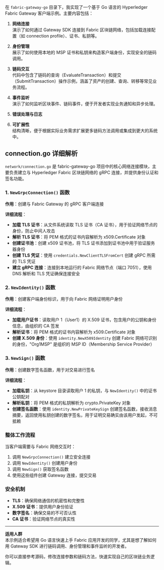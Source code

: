 在 `fabric-gateway-go` 目录下，我实现了一个基于 Go 语言的 Hyperledger Fabric Gateway 客户端示例。主要内容包括：

1. **网络连接**  
   演示了如何通过 Gateway SDK 连接到 Fabric 区块链网络，包括加载连接配置（如 connection profile）、证书、私钥等。

2. **身份管理**  
   展示了如何使用本地的 MSP 证书和私钥来构造客户端身份，实现安全的链码调用。

3. **链码交互**  
   代码中包含了链码的查询（EvaluateTransaction）和提交（SubmitTransaction）操作示例，涵盖了资产的创建、查询、转移等常见业务流程。

4. **事件监听**  
   演示了如何监听区块事件、链码事件，便于开发者实现业务通知和异步处理。

5. **错误处理与日志**

6. **可扩展性**  
   结构清晰，便于根据实际业务需求扩展更多链码方法调用或集成到更大的系统中。

## connection.go 详细解析

`network/connection.go` 是 fabric-gateway-go 项目中的核心网络连接模块，主要负责建立与 Hyperledger Fabric 区块链网络的 gRPC 连接，并提供身份认证和签名功能。

### 1. `NewGrpcConnection()` 函数

**作用**：创建与 Fabric Gateway 的 gRPC 客户端连接

**详细流程**：

- **加载 TLS 证书**：从文件系统读取 TLS 证书（CA 证书），用于验证网络节点的身份，防止中间人攻击
- **解析 TLS 证书**：将 PEM 格式的证书内容解析为 x509.Certificate 对象
- **创建证书池**：创建 x509 证书池，将 TLS 证书添加到证书池中用于验证服务器身份
- **创建 TLS 凭证**：使用 `credentials.NewClientTLSFromCert` 创建 gRPC 所需的 TLS 凭证
- **建立 gRPC 连接**：连接到本地运行的 Fabric 网络节点（端口 7051），使用 DNS 解析和 TLS 凭证确保连接安全

### 2. `NewIdentity()` 函数

**作用**：创建客户端身份标识，用于向 Fabric 网络证明用户身份

**详细流程**：

- **加载用户证书**：读取用户 1（User1）的 X.509 证书，包含用户的公钥和身份信息，由组织的 CA 签发
- **解析证书**：将 PEM 格式的证书内容解析为 x509.Certificate 对象
- **创建 X.509 身份**：使用 `identity.NewX509Identity` 创建 Fabric 网络可识别的身份，"Org1MSP" 是组织的 MSP ID（Membership Service Provider）

### 3. `NewSign()` 函数

**作用**：创建数字签名函数，用于对交易进行签名

**详细流程**：

- **加载私钥**：从 keystore 目录读取用户 1 的私钥，与 `NewIdentity()` 中的证书公钥配对
- **解析私钥**：将 PEM 格式的私钥解析为 crypto.PrivateKey 对象
- **创建签名函数**：使用 `identity.NewPrivateKeySign` 创建签名函数，接收消息摘要，返回使用私钥创建的数字签名，用于证明交易确实由该用户发起，不可抵赖

### 整体工作流程

当客户端需要与 Fabric 网络交互时：

1. 调用 `NewGrpcConnection()` 建立安全连接
2. 调用 `NewIdentity()` 创建用户身份
3. 调用 `NewSign()` 获取签名函数
4. 使用这些组件创建 Gateway 连接，提交交易

### 安全机制

- **TLS**：确保网络通信的机密性和完整性
- **X.509 证书**：提供用户身份验证
- **数字签名**：确保交易的不可否认性
- **CA 证书**：验证网络节点的真实性

---

**适用人群**  
本示例适合希望用 Go 语言快速上手 Fabric 应用开发的同学，尤其是想了解如何用 Gateway SDK 进行链码调用、身份管理和事件监听的开发者。

你可以直接参考源码，修改连接参数和链码方法，快速实现自己的区块链业务逻辑。
